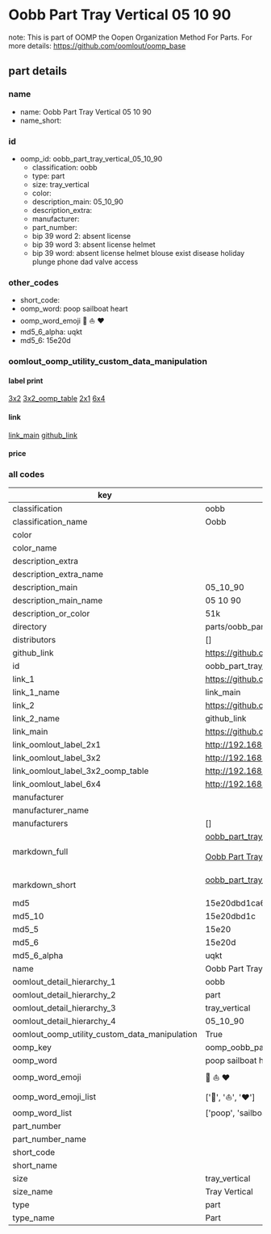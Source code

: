 # Oobb Part Tray Vertical 05 10 90  

note: This is part of OOMP the Oopen Organization Method For Parts. For more details: https://github.com/oomlout/oomp_base

##  part details





### name
* name: Oobb Part Tray Vertical 05 10 90
* name_short: 
### id
* oomp_id: oobb_part_tray_vertical_05_10_90
  * classification: oobb
  * type: part
  * size: tray_vertical
  * color: 
  * description_main: 05_10_90
  * description_extra: 
  * manufacturer: 
  * part_number: 
  * bip 39 word 2: absent license
  * bip 39 word 3: absent license helmet
  * bip 39 word: absent license helmet blouse exist disease holiday plunge phone dad valve access

### other_codes
* short_code: 
* oomp_word: poop sailboat heart
* oomp_word_emoji :poop: :sailboat: :heart:
* md5_6_alpha: uqkt
* md5_6: 15e20d






### oomlout_oomp_utility_custom_data_manipulation
#### label print
[3x2](http://192.168.1.245:1112/?label=oomp%20uqkt)
[3x2_oomp_table](http://192.168.1.107:1112/?label=oomp%20uqkt)
[2x1](http://192.168.1.242:1112/?label=oomp%20uqkt)
[6x4](http://192.168.1.55:1112/?label=oomp%20uqkt)    

#### link

[link_main](https://github.com/oomlout/oomlout_oomp_current_version_messy/tree/main/parts/oobb_part_tray_vertical_05_10_90) [github_link](https://github.com/oomlout/oomlout_oomp_part_src/tree/main/parts/oobb_part_tray_vertical_05_10_90)                             

#### price







### all codes 
| key | value |  
| --- | --- |  
| classification | oobb |  
| classification_name | Oobb |  
| color |  |  
| color_name |  |  
| description_extra |  |  
| description_extra_name |  |  
| description_main | 05_10_90 |  
| description_main_name | 05 10 90 |  
| description_or_color | 51k |  
| directory | parts/oobb_part_tray_vertical_05_10_90 |  
| distributors | [] |  
| github_link | https://github.com/oomlout/oomlout_oomp_part_src/tree/main/parts/oobb_part_tray_vertical_05_10_90 |  
| id | oobb_part_tray_vertical_05_10_90 |  
| link_1 | https://github.com/oomlout/oomlout_oomp_current_version_messy/tree/main/parts/oobb_part_tray_vertical_05_10_90 |  
| link_1_name | link_main |  
| link_2 | https://github.com/oomlout/oomlout_oomp_part_src/tree/main/parts/oobb_part_tray_vertical_05_10_90 |  
| link_2_name | github_link |  
| link_main | https://github.com/oomlout/oomlout_oomp_current_version_messy/tree/main/parts/oobb_part_tray_vertical_05_10_90 |  
| link_oomlout_label_2x1 | http://192.168.1.242:1112/?label=oomp%20uqkt |  
| link_oomlout_label_3x2 | http://192.168.1.245:1112/?label=oomp%20uqkt |  
| link_oomlout_label_3x2_oomp_table | http://192.168.1.107:1112/?label=oomp%20uqkt |  
| link_oomlout_label_6x4 | http://192.168.1.55:1112/?label=oomp%20uqkt |  
| manufacturer |  |  
| manufacturer_name |  |  
| manufacturers | [] |  
| markdown_full | [oobb_part_tray_vertical_05_10_90](https://github.com/oomlout/oomlout_oomp_current_version_messy/tree/main/parts/oobb_part_tray_vertical_05_10_90)<br>[](https://github.com/oomlout/oomlout_oomp_current_version_messy/tree/main/parts/oobb_part_tray_vertical_05_10_90)<br>[Oobb Part Tray Vertical 05 10 90](https://github.com/oomlout/oomlout_oomp_current_version_messy/tree/main/parts/oobb_part_tray_vertical_05_10_90)<br><br> |  
| markdown_short | [oobb_part_tray_vertical_05_10_90](https://github.com/oomlout/oomlout_oomp_current_version_messy/tree/main/parts/oobb_part_tray_vertical_05_10_90)<br><br> |  
| md5 | 15e20dbd1ca6ed98fc27e182d5e04805 |  
| md5_10 | 15e20dbd1c |  
| md5_5 | 15e20 |  
| md5_6 | 15e20d |  
| md5_6_alpha | uqkt |  
| name | Oobb Part Tray Vertical 05 10 90 |  
| oomlout_detail_hierarchy_1 | oobb |  
| oomlout_detail_hierarchy_2 | part |  
| oomlout_detail_hierarchy_3 | tray_vertical |  
| oomlout_detail_hierarchy_4 | 05_10_90 |  
| oomlout_oomp_utility_custom_data_manipulation | True |  
| oomp_key | oomp_oobb_part_tray_vertical_05_10_90 |  
| oomp_word | poop sailboat heart |  
| oomp_word_emoji | :poop: :sailboat: :heart: |  
| oomp_word_emoji_list | [':poop:', ':sailboat:', ':heart:'] |  
| oomp_word_list | ['poop', 'sailboat', 'heart'] |  
| part_number |  |  
| part_number_name |  |  
| short_code |  |  
| short_name |  |  
| size | tray_vertical |  
| size_name | Tray Vertical |  
| type | part |  
| type_name | Part |  
